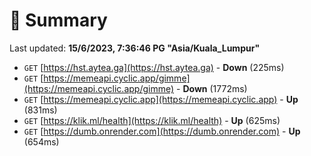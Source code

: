 # 📖 Summary
Last updated: **15/6/2023, 7:36:46 PG "Asia/Kuala_Lumpur"**

- `GET` [https://hst.aytea.ga](https://hst.aytea.ga) - **Down** (225ms)
- `GET` [https://memeapi.cyclic.app/gimme](https://memeapi.cyclic.app/gimme) - **Down** (1772ms)
- `GET` [https://memeapi.cyclic.app](https://memeapi.cyclic.app) - **Up** (831ms)
- `GET` [https://klik.ml/health](https://klik.ml/health) - **Up** (625ms)
- `GET` [https://dumb.onrender.com](https://dumb.onrender.com) - **Up** (654ms)
